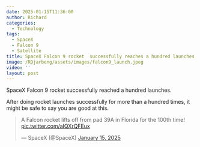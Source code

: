 ```yaml
---
date: 2025-01-15T11:36:00
author: Richard
categories:
  - Technology
tags:
  - SpaceX
  - Falcon 9
  - Satellite
title: SpaceX Falcon 9 rocket  successfully reaches a hundred launches.
image: /RDjarbeng/assets/images/falcon9_launch.jpeg
video: ''
layout: post
---
```

SpaceX Falcon 9 rocket  successfully reached a hundred launches.

After doing rocket launches successfully for more than a hundred times, it might be safe to say you are good at this.

<blockquote class="twitter-tweet"><p lang="en" dir="ltr">A Falcon rocket lifts off from pad 39A in Florida for the 100th time! <a href="https://t.co/aIQXrQFEux">pic.twitter.com/aIQXrQFEux</a></p>&mdash; SpaceX (@SpaceX) <a href="https://twitter.com/SpaceX/status/1879411447786274990?ref_src=twsrc%5Etfw">January 15, 2025</a></blockquote> <script async src="https://platform.twitter.com/widgets.js" charset="utf-8"></script>

